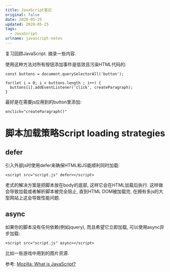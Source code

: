 ```yaml
---
title: JavaScript笔记
original: false
date: 2020-05-25
updated: 2020-05-25
tags: 
  - JavaScript
urlname: javascript-notes
---
```

复习回顾JavaScript. 摘录一些内容. 
<!--more-->



使用这种方法对所有按钮添加事件是低效且污染HTML代码的: 
~~~
const buttons = document.querySelectorAll('button');

for(let i = 0; i < buttons.length ; i++) {
  buttons[i].addEventListener('click', createParagraph);
}
~~~
最好是在需要js应用到的button里添加: 
~~~
onclick="createParagraph()"
~~~

# 脚本加载策略Script loading strategies

## defer

引入外部js时使用defer来确保HTML和JS能顺利同时加载: 
~~~
<script src="script.js" defer></script>
~~~
老式的解决方案是把脚本放在body的底部, 这样它会在HTML加载后执行. 这样做会导致加载或者解析脚本被完全阻止, 直到HTML DOM被加载完. 在拥有多js的大型网站上这会导致性能问题. 

## async

如果你的脚本没有任何依赖(例如jquery), 而且希望它立即加载, 可以使用async异步加载: 
~~~
<script src="script.js" async></script>
~~~
比如一些游戏中用到的图片资源. 

参考: 
[Mozilla: What is JavaScript?](https://developer.mozilla.org/en-US/docs/Learn/JavaScript/First_steps/What_is_JavaScript)